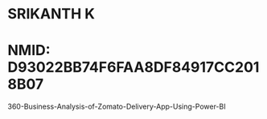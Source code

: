 # SRIKANTH K
# NMID: D93022BB74F6FAA8DF84917CC2018B07
360-Business-Analysis-of-Zomato-Delivery-App-Using-Power-BI
